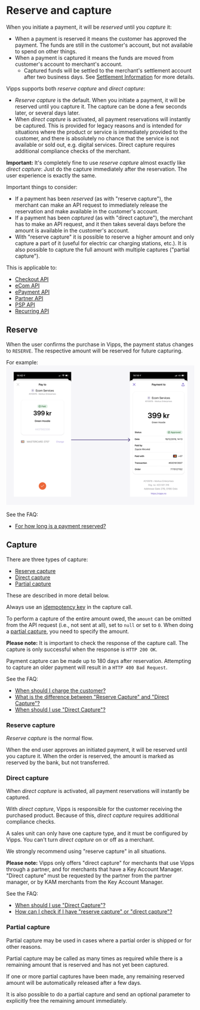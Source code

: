 <!-- START_METADATA
---
title: Reserve and capture
pagination_next: null
pagination_prev: null
---
END_METADATA -->

# Reserve and capture

When you initiate a payment, it will be _reserved_ until you _capture_ it:

* When a payment is reserved it means the customer has approved the payment.
  The funds are still in the customer's account, but not available to spend on other things.
* When a payment is captured it means the funds are moved from customer's account to merchant's account.
  * Captured funds will be settled to the merchant's settlement account after two business days. See
  [Settlement Information](../settlements/README.md) for more details.

Vipps supports both _reserve capture_ and _direct capture_:

* _Reserve capture_ is the default. When you initiate a payment, it will be
  reserved until you capture it. The capture can be done a few seconds later,
  or several days later.
* When _direct capture_ is activated, all payment reservations will instantly be
  captured. This is provided for legacy reasons and is intended for situations
  where the product or service is immediately provided to the customer, and
  there is absolutely no chance that the service is not available or sold out,
  e.g. digital services.
  Direct capture requires additional compliance checks of the merchant.

**Important:** It's completely fine to use _reserve capture_ almost exactly like
_direct capture_: Just do the capture immediately after the reservation.
The user experience is exactly the same.

Important things to consider:

* If a payment has been _reserved_ (as with "reserve capture"), the merchant can
  make an API request to immediately release the reservation and make available
  in the customer's account.
* If a payment has been _captured_ (as with "direct capture"), the merchant has to
  make an API request, and it then takes several days before the amount is
  available in the customer's account.
* With "reserve capture" it is possible to reserve a higher amount and only
  capture a part of it (useful for electric car charging stations, etc.).
  It is also possible to capture the full amount
  with multiple captures ("partial capture").

This is applicable to:

* [Checkout API](https://developer.vippsmobilepay.com/docs/APIs/checkout-api)
* [eCom API](https://developer.vippsmobilepay.com/docs/APIs/ecom-api)
* [ePayment API](https://developer.vippsmobilepay.com/docs/APIs/epayment-api)
* [Partner API](https://developer.vippsmobilepay.com/docs/APIs/partner-api)
* [PSP API](https://developer.vippsmobilepay.com/docs/APIs/psp-api)
* [Recurring API](https://developer.vippsmobilepay.com/docs/APIs/recurring-api)

## Reserve

When the user confirms the purchase in Vipps, the payment status changes to `RESERVE`.
The respective amount will be reserved for future capturing.

For example:
![Payment confirmation](images/vipps-flow-reserve.png)

See the FAQ:

* [For how long is a payment reserved?](../faqs/reserve-and-capture-faq.md#for-how-long-is-a-payment-reserved)

## Capture

There are three types of capture:

* [Reserve capture](#reserve-capture)
* [Direct capture](#direct-capture)
* [Partial capture](#partial-capture)

These are described in more detail below.

Always use an [idempotency key](http-headers.md#idempotency) in the capture call.

To perform a capture of the entire amount owed, the `amount` can be
omitted from the API request (i.e., not sent at all), set to `null` or set to `0`.
When doing a [partial capture](#partial-capture), you need to specify the amount.

**Please note:** It is important to check the response of the capture
call. The capture is only successful when the response is `HTTP 200 OK`.

Payment capture can be made up to 180 days after reservation.
Attempting to capture an older payment will result in a
`HTTP 400 Bad Request`.

See the FAQ:

* [When should I charge the customer?](../faqs/reserve-and-capture-faq.md#when-should-i-charge-the-customer)
* [What is the difference between "Reserve Capture" and "Direct Capture"?](../faqs/reserve-and-capture-faq.md#what-is-the-difference-between-reserve-capture-and-direct-capture)
* [When should I use "Direct Capture"?](../faqs/reserve-and-capture-faq.md#when-should-i-use-direct-capture)

### Reserve capture

_Reserve capture_ is the normal flow.

When the end user approves an initiated payment, it will be reserved until you
capture it. When the order is reserved, the amount is marked as reserved by the
bank, but not transferred.

### Direct capture

When _direct capture_ is activated, all payment reservations will instantly be captured.

With _direct capture_, Vipps is responsible for the customer receiving the purchased product.
Because of this, _direct capture_ requires additional compliance checks.

A sales unit can only have one capture type, and it must be configured by Vipps.
You can't turn _direct capture_ on or off as a merchant.

We strongly recommend using "reserve capture" in all situations.

**Please note:** Vipps only offers "direct capture" for merchants that use
Vipps through a partner, and for merchants that have a Key Account Manager.
"Direct capture" must be requested by the partner from the partner manager,
or by KAM merchants from the Key Account Manager.

See the FAQ:

* [When should I use "Direct Capture"?](../faqs/reserve-and-capture-faq.md#when-should-i-use-direct-capture)
* [How can I check if I have "reserve capture" or "direct capture"?](../faqs/reserve-and-capture-faq#how-can-i-check-if-i-have-reserve-capture-or-direct-capture)

### Partial capture

Partial capture may be used in cases where a partial order is shipped or for other
reasons.

Partial capture may be called as many times as required while
there is a remaining amount that is reserved and has not yet been captured.

If one or more partial captures have been made, any remaining reserved amount
will be automatically released after a few days.

It is also possible to do a partial capture and send an optional parameter to
explicitly free the remaining amount immediately.
